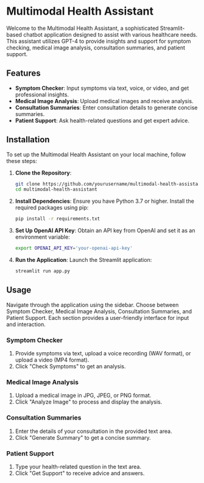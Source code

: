 # Multimodal Health Assistant

Welcome to the Multimodal Health Assistant, a sophisticated Streamlit-based chatbot application designed to assist with various healthcare needs. This assistant utilizes GPT-4 to provide insights and support for symptom checking, medical image analysis, consultation summaries, and patient support.

## Features

- **Symptom Checker**: Input symptoms via text, voice, or video, and get professional insights.
- **Medical Image Analysis**: Upload medical images and receive analysis.
- **Consultation Summaries**: Enter consultation details to generate concise summaries.
- **Patient Support**: Ask health-related questions and get expert advice.

## Installation

To set up the Multimodal Health Assistant on your local machine, follow these steps:

1. **Clone the Repository**:
    ```sh
    git clone https://github.com/yourusername/multimodal-health-assistant.git
    cd multimodal-health-assistant
    ```

2. **Install Dependencies**:
    Ensure you have Python 3.7 or higher. Install the required packages using pip:
    ```sh
    pip install -r requirements.txt
    ```

3. **Set Up OpenAI API Key**:
    Obtain an API key from OpenAI and set it as an environment variable:
    ```sh
    export OPENAI_API_KEY='your-openai-api-key'
    ```

4. **Run the Application**:
    Launch the Streamlit application:
    ```sh
    streamlit run app.py
    ```

## Usage

Navigate through the application using the sidebar. Choose between Symptom Checker, Medical Image Analysis, Consultation Summaries, and Patient Support. Each section provides a user-friendly interface for input and interaction.

### Symptom Checker
1. Provide symptoms via text, upload a voice recording (WAV format), or upload a video (MP4 format).
2. Click "Check Symptoms" to get an analysis.

### Medical Image Analysis
1. Upload a medical image in JPG, JPEG, or PNG format.
2. Click "Analyze Image" to process and display the analysis.

### Consultation Summaries
1. Enter the details of your consultation in the provided text area.
2. Click "Generate Summary" to get a concise summary.

### Patient Support
1. Type your health-related question in the text area.
2. Click "Get Support" to receive advice and answers.

